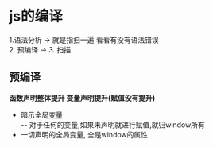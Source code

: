 # js的编译
1.语法分析  -> 就是指扫一遍 看看有没有语法错误<br/>
2. 预编译  -> 
3. 扫描

## 预编译
 **函数声明整体提升 变量声明提升(赋值没有提升)**
- 暗示全局变量 <br/>
  -- 对于任何的变量,如果未声明就进行赋值,就归window所有 <br/>
- 一切声明的全局变量, 全是window的属性